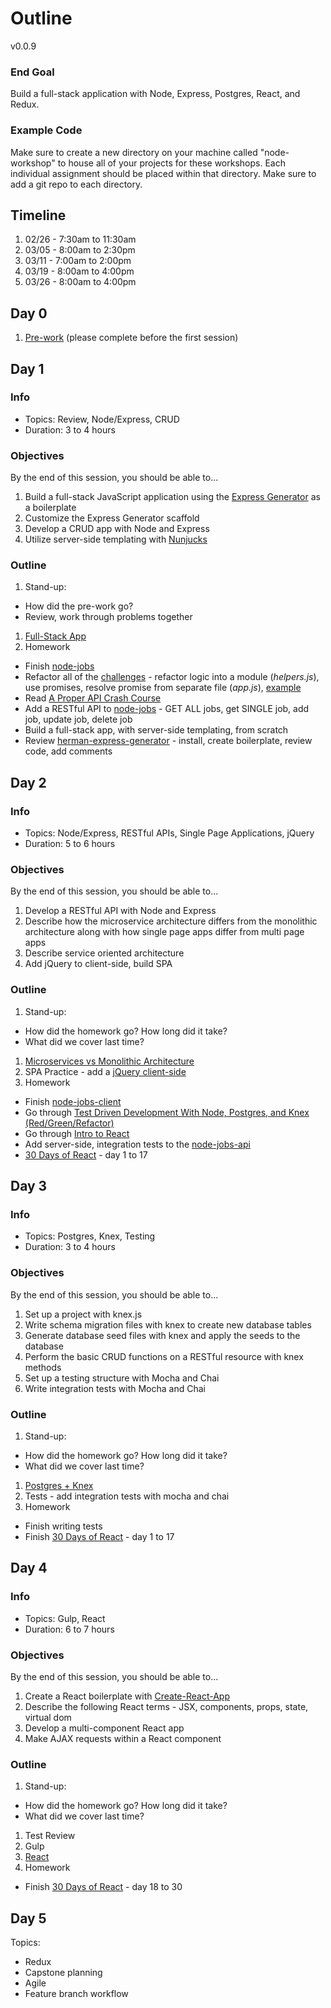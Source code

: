 # Outline

v0.0.9

### End Goal

Build a full-stack application with Node, Express, Postgres, React, and Redux.

### Example Code

Make sure to create a new directory on your machine called "node-workshop" to house all of your projects for these workshops. Each individual assignment should be placed within that directory. Make sure to add a git repo to each directory.

## Timeline

1. 02/26 - 7:30am to 11:30am
1. 03/05 - 8:00am to 2:30pm
1. 03/11 - 7:00am to 2:00pm
1. 03/19 - 8:00am to 4:00pm
1. 03/26 - 8:00am to 4:00pm

## Day 0

1. [Pre-work](lessons/00-prework.md) (please complete before the first session)

## Day 1

### Info

- Topics: Review, Node/Express, CRUD
- Duration: 3 to 4 hours

### Objectives

By the end of this session, you should be able to...

1. Build a full-stack JavaScript application using the [Express Generator](https://expressjs.com/en/starter/generator.html) as a boilerplate
1. Customize the Express Generator scaffold
1. Develop a CRUD app with Node and Express
1. Utilize server-side templating with [Nunjucks](https://mozilla.github.io/nunjucks/)

### Outline

1. Stand-up:
  - How did the pre-work go?
  - Review, work through problems together
1. [Full-Stack App](lessons/01-fullstack-app.md)
1. Homework
  - Finish [node-jobs](exercises/node-jobs)
  - Refactor all of the [challenges](challenges/README.md) - refactor logic into a module (*helpers.js*), use promises, resolve promise from separate file (*app.js*), [example](challenges/promises-example)
  - Read [A Proper API Crash Course](https://github.com/james-gibson/apiTips)
  - Add a RESTful API to [node-jobs](exercises/node-jobs) - GET ALL jobs, get SINGLE job, add job, update job, delete job
  - Build a full-stack app, with server-side templating, from scratch
  - Review [herman-express-generator](https://github.com/mjhea0/generator-herman-express) - install, create boilerplate, review code, add comments

## Day 2

### Info

- Topics: Node/Express, RESTful APIs, Single Page Applications, jQuery
- Duration: 5 to 6 hours

### Objectives

By the end of this session, you should be able to...

1. Develop a RESTful API with Node and Express
1. Describe how the microservice architecture differs from the monolithic architecture along with how single page apps differ from multi page apps
1. Describe service oriented architecture
1. Add jQuery to client-side, build SPA

### Outline

1. Stand-up:
  - How did the homework go? How long did it take?
  - What did we cover last time?
1. [Microservices vs Monolithic Architecture](https://www.mulesoft.com/resources/api/microservices-vs-monolithic)
1. SPA Practice - add a [jQuery client-side](exercises/node-jobs-client)
1. Homework
  - Finish [node-jobs-client](exercises/node-jobs-client)
  - Go through [Test Driven Development With Node, Postgres, and Knex (Red/Green/Refactor)](http://mherman.org/blog/2016/04/28/test-driven-development-with-node)
  - Go through [Intro to React](https://github.com/mjhea0/react-intro)
  - Add server-side, integration tests to the [node-jobs-api](exercises/node-jobs-api)
  - [30 Days of React](https://www.fullstackreact.com/30-days-of-react/) - day 1 to 17

## Day 3

### Info

- Topics: Postgres, Knex, Testing
- Duration: 3 to 4 hours

### Objectives

By the end of this session, you should be able to...

1. Set up a project with knex.js
1. Write schema migration files with knex to create new database tables
1. Generate database seed files with knex and apply the seeds to the database
1. Perform the basic CRUD functions on a RESTful resource with knex methods
1. Set up a testing structure with Mocha and Chai
1. Write integration tests with Mocha and Chai

### Outline

1. Stand-up:
  - How did the homework go? How long did it take?
  - What did we cover last time?
1. [Postgres + Knex](w2/lessons/02-pg.md)
1. Tests - add integration tests with mocha and chai
1. Homework
  - Finish writing tests
  - Finish [30 Days of React](https://www.fullstackreact.com/30-days-of-react/) - day 1 to 17

## Day 4

### Info

- Topics: Gulp, React
- Duration: 6 to 7 hours

### Objectives

By the end of this session, you should be able to...

1. Create a React boilerplate with [Create-React-App](https://github.com/facebookincubator/create-react-app)
1. Describe the following React terms - JSX, components, props, state, virtual dom
1. Develop a multi-component React app
1. Make AJAX requests within a React component

### Outline

1. Stand-up:
  - How did the homework go? How long did it take?
  - What did we cover last time?
1. Test Review
1. Gulp
1. [React](w2/lessons/03-react.md)
1. Homework
  - Finish [30 Days of React](https://www.fullstackreact.com/30-days-of-react/) - day 18 to 30

## Day 5

Topics:

- Redux
- Capstone planning
- Agile
- Feature branch workflow
